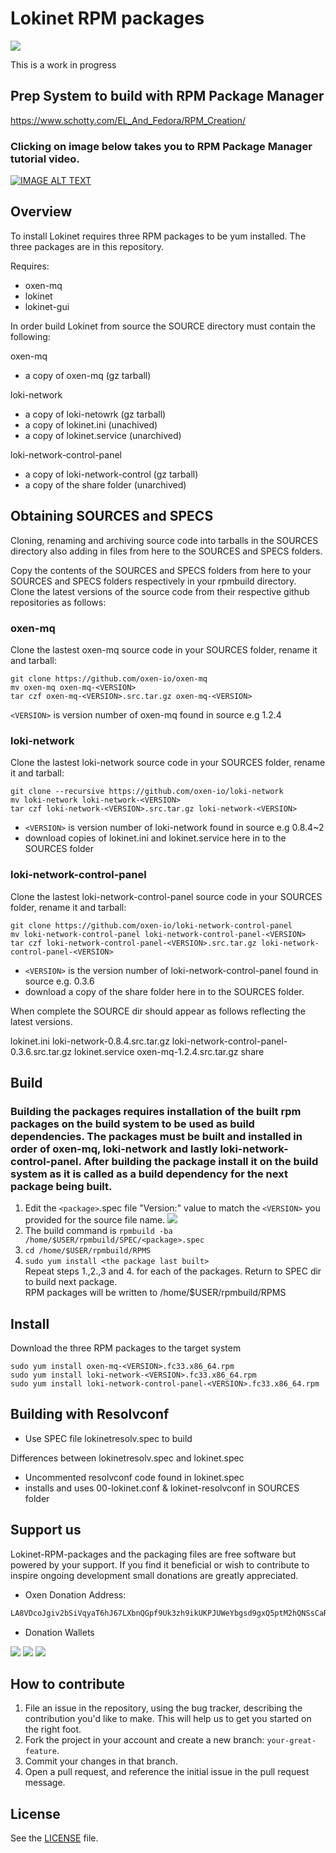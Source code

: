 # Lokinet RPM packages
![](https://i.imgur.com/FpzaRaL.jpg)

This is a work in progress

## Prep System to build with RPM Package Manager

https://www.schotty.com/EL_And_Fedora/RPM_Creation/  

### Clicking on image below takes you to RPM Package Manager tutorial video.  

[![IMAGE ALT TEXT](http://img.youtube.com/vi/m-3tFdSI3IE/0.jpg)](http://www.youtube.com/watch?v=m-3tFdSI3IE "RPM")

## Overview

To install Lokinet requires three RPM packages to be yum installed. The three packages are in this repository.

Requires:
- oxen-mq
- lokinet
- lokinet-gui

In order build Lokinet from source the SOURCE directory must contain the following:

oxen-mq  
- a copy of oxen-mq (gz tarball)  

loki-network  
- a copy of loki-netowrk (gz tarball)  
- a copy of lokinet.ini (unachived)  
- a copy of lokinet.service (unarchived)  

loki-network-control-panel  
- a copy of loki-network-control (gz tarball)   
- a copy of the share folder (unarchived)    

## Obtaining SOURCES and SPECS

Cloning, renaming and archiving source code into tarballs in the SOURCES directory also adding in files from here to the SOURCES and SPECS folders.  

Copy the contents of the SOURCES and SPECS folders from here to your SOURCES and SPECS folders respectively in your rpmbuild directory.  
Clone the latest versions of the source code from their respective github repositories as follows:  

### oxen-mq

Clone the lastest oxen-mq source code in your SOURCES folder, rename it and tarball:  

    git clone https://github.com/oxen-io/oxen-mq  
    mv oxen-mq oxen-mq-<VERSION>
    tar czf oxen-mq-<VERSION>.src.tar.gz oxen-mq-<VERSION>
`<VERSION>` is version number of oxen-mq found in source e.g 1.2.4

### loki-network

Clone the lastest loki-network source code in your SOURCES folder, rename it and tarball:  

    git clone --recursive https://github.com/oxen-io/loki-network  
    mv loki-network loki-network-<VERSION>  
    tar czf loki-network-<VERSION>.src.tar.gz loki-network-<VERSION>  
- `<VERSION>` is version number of loki-network found in source e.g 0.8.4~2  
- download copies of lokinet.ini and lokinet.service here in to the SOURCES folder
  
### loki-network-control-panel

Clone the lastest loki-network-control-panel source code in your SOURCES folder, rename it and tarball: 

    git clone https://github.com/oxen-io/loki-network-control-panel
    mv loki-network-control-panel loki-network-control-panel-<VERSION>
    tar czf loki-network-control-panel-<VERSION>.src.tar.gz loki-network-control-panel-<VERSION>
- `<VERSION>` is the version number of loki-network-control-panel found in source e.g. 0.3.6  
- download a copy of the share folder here in to the SOURCES folder.

When complete the SOURCE dir should appear as follows reflecting the latest versions.  

lokinet.ini loki-network-0.8.4.src.tar.gz loki-network-control-panel-0.3.6.src.tar.gz lokinet.service oxen-mq-1.2.4.src.tar.gz share     

## Build

### Building the packages requires installation of the built rpm packages on the build system to be used as build dependencies. The packages must be built and installed in order of oxen-mq, loki-network and lastly loki-network-control-panel. After building the package install it on the build system as it is called as a build dependency for the next package being built.   

1. Edit the `<package>`.spec file "Version:" value to match the `<VERSION>` you provided for the source file name.
![](https://i.imgur.com/Je26PET.jpg)
2. The build command is `rpmbuild -ba /home/$USER/rpmbuild/SPEC/<package>.spec`
3. `cd /home/$USER/rpmbuild/RPMS`  
4. `sudo yum install <the package last built>`  
Repeat steps 1.,2.,3 and 4. for each of the packages. Return to SPEC dir to build next package.  
RPM packages will be written to /home/$USER/rpmbuild/RPMS

## Install

Download the three RPM packages to the target system  

    sudo yum install oxen-mq-<VERSION>.fc33.x86_64.rpm
    sudo yum install loki-network-<VERSION>.fc33.x86_64.rpm
    sudo yum install loki-network-control-panel-<VERSION>.fc33.x86_64.rpm

## Building with Resolvconf

 - Use SPEC file lokinetresolv.spec to build  
  
Differences between lokinetresolv.spec and lokinet.spec  
 - Uncommented resolvconf code found in lokinet.spec
 - installs and uses 00-lokinet.conf & lokinet-resolvconf in SOURCES folder

## Support us

Lokinet-RPM-packages and the packaging files are free software but powered by your support. If you find it beneficial or wish to contribute to inspire ongoing development small donations are greatly appreciated.

- Oxen Donation Address:
```sh
LA8VDcoJgiv2bSiVqyaT6hJ67LXbnQGpf9Uk3zh9ikUKPJUWeYbgsd9gxQ5ptM2hQNSsCaRETQ3GM9FLDe7BGqcm4ve69bh
```
- Donation Wallets

![](https://i.imgur.com/HGVuijh.jpg) ![](https://i.imgur.com/6dMgBVr.jpg) ![](https://i.imgur.com/gIhGB1X.jpg)

## How to contribute

1. File an issue in the repository, using the bug tracker, describing the
   contribution you'd like to make. This will help us to get you started on the
   right foot.
2. Fork the project in your account and create a new branch:
   `your-great-feature`.
3. Commit your changes in that branch.
4. Open a pull request, and reference the initial issue in the pull request
   message.

## License
See the [LICENSE](./LICENSE) file.
